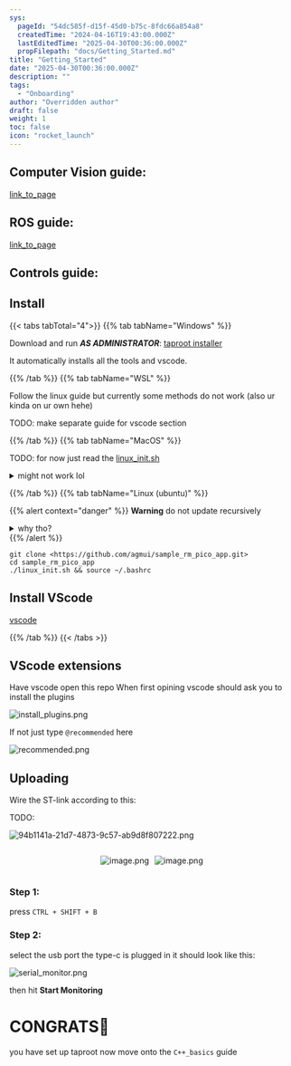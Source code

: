 ```yaml
---
sys:
  pageId: "54dc585f-d15f-45d0-b75c-8fdc66a854a8"
  createdTime: "2024-04-16T19:43:00.000Z"
  lastEditedTime: "2025-04-30T00:36:00.000Z"
  propFilepath: "docs/Getting_Started.md"
title: "Getting_Started"
date: "2025-04-30T00:36:00.000Z"
description: ""
tags:
  - "Onboarding"
author: "Overridden author"
draft: false
weight: 1
toc: false
icon: "rocket_launch"
---
```


## Computer Vision guide:

[link_to_page](86d45bc0-388b-4d26-8848-44f255f73d0e)

## ROS guide:

[link_to_page](3c76c1de-ec8f-46d6-8b0a-294005edc2d5)

## Controls guide:

## Install

{{< tabs tabTotal="4">}}
{{% tab tabName="Windows" %}}

Download and run _**AS ADMINISTRATOR**_: [taproot installer](https://github.com/Thornbots/TeachingFreshies/releases/tag/1.0)

It automatically installs all the tools and vscode.

{{% /tab %}}
{{% tab tabName="WSL" %}}

Follow the linux guide but currently some methods do not work (also ur kinda on ur own hehe)

TODO: make separate guide for vscode section

{{% /tab %}}
{{% tab tabName="MacOS" %}}

TODO: for now just read the [linux_init.sh](https://github.com/agmui/sample_rm_pico_app/blob/main/linux_init.sh)

<details>
<summary>might not work lol</summary>

`brew install libusb pkg-config`

Next install: [vscode](https://code.visualstudio.com/Download)

</details>

{{% /tab %}}
{{% tab tabName="Linux (ubuntu)" %}}

{{% alert context="danger" %}}
**Warning** do not update recursively
<details>
<summary>why tho?</summary>
There are some submodules that may go on for a while (like tinyusb) and I highly
recommend you don't need to get them.
If you want to see what submodules I update just look in `linux_init.sh`
</details>
{{% /alert %}}

```shell
git clone <https://github.com/agmui/sample_rm_pico_app.git>
cd sample_rm_pico_app
./linux_init.sh && source ~/.bashrc
```

## Install VScode

[vscode](https://code.visualstudio.com/Download)

{{% /tab %}}
{{< /tabs >}}

## VScode extensions

Have vscode open this repo
When first opining vscode should ask you to install the plugins

![install_plugins.png](https://prod-files-secure.s3.us-west-2.amazonaws.com/d518164a-d88e-44d1-a4ee-3adb3bd8bce0/89bd30f0-1825-4e77-867b-0a41ce370880/install_plugins.png?X-Amz-Algorithm=AWS4-HMAC-SHA256&X-Amz-Content-Sha256=UNSIGNED-PAYLOAD&X-Amz-Credential=ASIAZI2LB4667NJ3QP6S%2F20250802%2Fus-west-2%2Fs3%2Faws4_request&X-Amz-Date=20250802T132311Z&X-Amz-Expires=3600&X-Amz-Security-Token=IQoJb3JpZ2luX2VjEN3%2F%2F%2F%2F%2F%2F%2F%2F%2F%2FwEaCXVzLXdlc3QtMiJHMEUCIEn7PR6Ljsksbk%2FTx9H5IgadFHI7f6K8Jus0wGJNlDpeAiEA8VrUu6%2Fy9blyhduHoiFppkAVU%2FZrMmJ352Pbynyr9Ysq%2FwMIFhAAGgw2Mzc0MjMxODM4MDUiDEfzJhc8%2BUivJt1zaircA4JJJ%2FgFekoiYZAfaBDeXl28LvbxH6PoL2rKdSAgSQ8jpVoWu7xOrnQBu34n3FBzUmN%2F7oACUWG0bppZJ72ypTrXwmpOzyIZACrPmLZQXJPZivrHJXX6FDPdQNb0j1S6j3AOGwHW98yhg9o6Rn%2BhMz6f8eYauqR1vjlrLJavhiepa8j5n5EN6viDIoX8nZgAx3a6qywGg3e8jliUd7A8RuMClpwCQFWlmKzKRSZTf4M%2FK1DN8GI9gQQccpVphw7rHLkYnUWqTAJl3TDyV4%2F32MKq9HAt6u8%2BdX3acIzEhey06nJrLoT%2B8Mj%2F0WDqSPqgK%2Fa%2BQ4uOi4qg70r2OVu6Q1HCq07nAmrx%2Ft0OdBoQB93eio%2FVFZeHvtwB%2F2qcOYmMNBbxcz27ylXLz5C0iUDyAFDqrvGerfFn4SwYIXjIOvqPNPP3yspBKtrVVblMHqHJDShG6CvLuJzcvRuzI%2Ffuehr0Vh1ldndPrh6SRn6TJKa6ZwIW9gS1fX5zygDCUXlXcnogO58bd%2FqAdKLGfw4zANIQccdBXX3t%2BoobBTDoqbUL4syQvUHngxCyrTXJjdys%2Fkmlk%2FfT%2Bs3d%2FW2Iyr%2BoySzL7%2FQW462RfEv%2BldaHbBfSMc5PUMwkYUcHaOhUMN%2BPuMQGOqUBSw7GXsUakLEh1O2As%2FL8j%2BVAgYYyVPoOKyiEDBV0CnUmk7odycSjWcfkn2OVaMQL3HCysOeAukvVIisXZak1xYKMD5qc8u%2FonDsMURWH2hrl%2BF3%2FcbcsGw33U82ovD1cHL1bK0PymmCrZ%2Bnv1VEQdpOwDK05U3Qxxuwqtcc32bJr%2BQY6yGBqZq2OqrX3A1%2BZPIAQxwv8544ELdwOCpziqk2q%2FBu3&X-Amz-Signature=06b6fdc570e9019565892581a9c2a3af349f12dac622414622af7871c258fc34&X-Amz-SignedHeaders=host&x-amz-checksum-mode=ENABLED&x-id=GetObject)

If not just type `@recommended` here  

![recommended.png](https://prod-files-secure.s3.us-west-2.amazonaws.com/d518164a-d88e-44d1-a4ee-3adb3bd8bce0/61e661e9-5d85-4dfc-be0d-8d2097a5e793/recommended.png?X-Amz-Algorithm=AWS4-HMAC-SHA256&X-Amz-Content-Sha256=UNSIGNED-PAYLOAD&X-Amz-Credential=ASIAZI2LB4667NJ3QP6S%2F20250802%2Fus-west-2%2Fs3%2Faws4_request&X-Amz-Date=20250802T132311Z&X-Amz-Expires=3600&X-Amz-Security-Token=IQoJb3JpZ2luX2VjEN3%2F%2F%2F%2F%2F%2F%2F%2F%2F%2FwEaCXVzLXdlc3QtMiJHMEUCIEn7PR6Ljsksbk%2FTx9H5IgadFHI7f6K8Jus0wGJNlDpeAiEA8VrUu6%2Fy9blyhduHoiFppkAVU%2FZrMmJ352Pbynyr9Ysq%2FwMIFhAAGgw2Mzc0MjMxODM4MDUiDEfzJhc8%2BUivJt1zaircA4JJJ%2FgFekoiYZAfaBDeXl28LvbxH6PoL2rKdSAgSQ8jpVoWu7xOrnQBu34n3FBzUmN%2F7oACUWG0bppZJ72ypTrXwmpOzyIZACrPmLZQXJPZivrHJXX6FDPdQNb0j1S6j3AOGwHW98yhg9o6Rn%2BhMz6f8eYauqR1vjlrLJavhiepa8j5n5EN6viDIoX8nZgAx3a6qywGg3e8jliUd7A8RuMClpwCQFWlmKzKRSZTf4M%2FK1DN8GI9gQQccpVphw7rHLkYnUWqTAJl3TDyV4%2F32MKq9HAt6u8%2BdX3acIzEhey06nJrLoT%2B8Mj%2F0WDqSPqgK%2Fa%2BQ4uOi4qg70r2OVu6Q1HCq07nAmrx%2Ft0OdBoQB93eio%2FVFZeHvtwB%2F2qcOYmMNBbxcz27ylXLz5C0iUDyAFDqrvGerfFn4SwYIXjIOvqPNPP3yspBKtrVVblMHqHJDShG6CvLuJzcvRuzI%2Ffuehr0Vh1ldndPrh6SRn6TJKa6ZwIW9gS1fX5zygDCUXlXcnogO58bd%2FqAdKLGfw4zANIQccdBXX3t%2BoobBTDoqbUL4syQvUHngxCyrTXJjdys%2Fkmlk%2FfT%2Bs3d%2FW2Iyr%2BoySzL7%2FQW462RfEv%2BldaHbBfSMc5PUMwkYUcHaOhUMN%2BPuMQGOqUBSw7GXsUakLEh1O2As%2FL8j%2BVAgYYyVPoOKyiEDBV0CnUmk7odycSjWcfkn2OVaMQL3HCysOeAukvVIisXZak1xYKMD5qc8u%2FonDsMURWH2hrl%2BF3%2FcbcsGw33U82ovD1cHL1bK0PymmCrZ%2Bnv1VEQdpOwDK05U3Qxxuwqtcc32bJr%2BQY6yGBqZq2OqrX3A1%2BZPIAQxwv8544ELdwOCpziqk2q%2FBu3&X-Amz-Signature=65df24cffe4877ac970a99b15deec63a9d5b22afd270a7dd1e322d687d2c195d&X-Amz-SignedHeaders=host&x-amz-checksum-mode=ENABLED&x-id=GetObject)

## Uploading

Wire the ST-link according to this:

TODO:

![94b1141a-21d7-4873-9c57-ab9d8f807222.png](https://prod-files-secure.s3.us-west-2.amazonaws.com/d518164a-d88e-44d1-a4ee-3adb3bd8bce0/e5fad17d-ab82-4300-9f4c-505ab4b1202c/94b1141a-21d7-4873-9c57-ab9d8f807222.png?X-Amz-Algorithm=AWS4-HMAC-SHA256&X-Amz-Content-Sha256=UNSIGNED-PAYLOAD&X-Amz-Credential=ASIAZI2LB4667NJ3QP6S%2F20250802%2Fus-west-2%2Fs3%2Faws4_request&X-Amz-Date=20250802T132311Z&X-Amz-Expires=3600&X-Amz-Security-Token=IQoJb3JpZ2luX2VjEN3%2F%2F%2F%2F%2F%2F%2F%2F%2F%2FwEaCXVzLXdlc3QtMiJHMEUCIEn7PR6Ljsksbk%2FTx9H5IgadFHI7f6K8Jus0wGJNlDpeAiEA8VrUu6%2Fy9blyhduHoiFppkAVU%2FZrMmJ352Pbynyr9Ysq%2FwMIFhAAGgw2Mzc0MjMxODM4MDUiDEfzJhc8%2BUivJt1zaircA4JJJ%2FgFekoiYZAfaBDeXl28LvbxH6PoL2rKdSAgSQ8jpVoWu7xOrnQBu34n3FBzUmN%2F7oACUWG0bppZJ72ypTrXwmpOzyIZACrPmLZQXJPZivrHJXX6FDPdQNb0j1S6j3AOGwHW98yhg9o6Rn%2BhMz6f8eYauqR1vjlrLJavhiepa8j5n5EN6viDIoX8nZgAx3a6qywGg3e8jliUd7A8RuMClpwCQFWlmKzKRSZTf4M%2FK1DN8GI9gQQccpVphw7rHLkYnUWqTAJl3TDyV4%2F32MKq9HAt6u8%2BdX3acIzEhey06nJrLoT%2B8Mj%2F0WDqSPqgK%2Fa%2BQ4uOi4qg70r2OVu6Q1HCq07nAmrx%2Ft0OdBoQB93eio%2FVFZeHvtwB%2F2qcOYmMNBbxcz27ylXLz5C0iUDyAFDqrvGerfFn4SwYIXjIOvqPNPP3yspBKtrVVblMHqHJDShG6CvLuJzcvRuzI%2Ffuehr0Vh1ldndPrh6SRn6TJKa6ZwIW9gS1fX5zygDCUXlXcnogO58bd%2FqAdKLGfw4zANIQccdBXX3t%2BoobBTDoqbUL4syQvUHngxCyrTXJjdys%2Fkmlk%2FfT%2Bs3d%2FW2Iyr%2BoySzL7%2FQW462RfEv%2BldaHbBfSMc5PUMwkYUcHaOhUMN%2BPuMQGOqUBSw7GXsUakLEh1O2As%2FL8j%2BVAgYYyVPoOKyiEDBV0CnUmk7odycSjWcfkn2OVaMQL3HCysOeAukvVIisXZak1xYKMD5qc8u%2FonDsMURWH2hrl%2BF3%2FcbcsGw33U82ovD1cHL1bK0PymmCrZ%2Bnv1VEQdpOwDK05U3Qxxuwqtcc32bJr%2BQY6yGBqZq2OqrX3A1%2BZPIAQxwv8544ELdwOCpziqk2q%2FBu3&X-Amz-Signature=d56a4d51416a0ff2f674b74b6cfca90f89458923c3ffce83ea728730064f89d2&X-Amz-SignedHeaders=host&x-amz-checksum-mode=ENABLED&x-id=GetObject)

<div style="display: flex;flex-direction: row; column-gap:10px; max-width: 630px;justify-content: center;">
<div>

![image.png](https://prod-files-secure.s3.us-west-2.amazonaws.com/d518164a-d88e-44d1-a4ee-3adb3bd8bce0/210ecb78-1116-4d7b-b9b7-2292f66fa2c2/image.png?X-Amz-Algorithm=AWS4-HMAC-SHA256&X-Amz-Content-Sha256=UNSIGNED-PAYLOAD&X-Amz-Credential=ASIAZI2LB46663NQHCVY%2F20250802%2Fus-west-2%2Fs3%2Faws4_request&X-Amz-Date=20250802T132318Z&X-Amz-Expires=3600&X-Amz-Security-Token=IQoJb3JpZ2luX2VjEN3%2F%2F%2F%2F%2F%2F%2F%2F%2F%2FwEaCXVzLXdlc3QtMiJHMEUCIBVnkvR0Ibo9ZiGcWKChOEtaNVVADwrsM2bfTuPlFN56AiEAtT9dr2%2BglmJcaonta%2Bht5pEO%2FuncAz0V468FTQG3%2FoUq%2FwMIFhAAGgw2Mzc0MjMxODM4MDUiDNFyh9Hd9y%2BPTWh0IircAyJQEcjpKBj82bH16M5gXFLDz9JmpZBx%2FijQG6HETjYm7AUxV6sjHxeveRKNWkGM8%2BXTsjd0Crx0aBtek2E%2BnNGcB6ab5%2B08Z1aSjyyEuV4v4AhxvxgnEXNm7pvYR8z2VaXEVNQi88EH4Zhs%2BKzEuhAt%2FZRrEAPHZVVvUyCpP%2FU%2BbIQaULY8M5KNzShyEifM4Ljyvb35uaHthuIWCxDkO5vrMLwPZCXvJ3yaTAuY3pVCt0E3ppwzjBZbm0XJiyo5h%2F4qsRYQM3JpbCeITbEx1BPJOBwzKCNFQQPE8cVLtQwhkFPZMMtNvKESruzoGOatqS5KOwojvfB5vebb8Q4kGpZvmDNxth23zNCsYNYvYIy%2FHgmrVB3oTZWO9oCVBeSm1FszWFUJM0pet3l8eiSIop%2BUd795TfJqIIrSWnj5BVCT77WdT91aOdUgfLR58rFuWWMGMpP%2F6PGWFDd%2Fxw4qmfP4csx%2F0nNn%2BzyCZaxZXI3Y97ALmp%2B%2FDu2z5dysoT6g5lSKXctOgRhTdSxO5cYY0T%2F%2BHgIyegxKSX3FK44k%2BSEgSnffCvklclbO68BzmLAuACmB1VHDIYQIUuPer16jTt68knoa%2FUufjvwq52TgHUAIifDvOhI2CBlJGdNjMJ2RuMQGOqUBnItBmq96Aum8fiB2JyjeYPlhn6BfchRkPtuaj9zQpjTipLHjLMAwucNoVOW3USMcu3Ylf51iiYK7%2B0CnvP4TCImj%2Bos9gNI%2F3s34HlyelfjFBtnbg3P0%2Bs7iTJ94mUYHr5%2FL9I5IRRpewqIvGbNOLVGfB6EBea%2BOBRc4BIiS2xdY88T3ZxMjsLwV1z9z7GWby8Bvwjtpsip4fheUwjPA5SNiHGJm&X-Amz-Signature=f5c2314ffb2f97d910170de3c4a78dc55ed7c95fefb8c4d21c62bee61e286f47&X-Amz-SignedHeaders=host&x-amz-checksum-mode=ENABLED&x-id=GetObject)

</div>
<div>

![image.png](https://prod-files-secure.s3.us-west-2.amazonaws.com/d518164a-d88e-44d1-a4ee-3adb3bd8bce0/33a0fd0f-8ca6-4a86-8e09-26e95ded1fff/image.png?X-Amz-Algorithm=AWS4-HMAC-SHA256&X-Amz-Content-Sha256=UNSIGNED-PAYLOAD&X-Amz-Credential=ASIAZI2LB466SNHGFL2T%2F20250802%2Fus-west-2%2Fs3%2Faws4_request&X-Amz-Date=20250802T132319Z&X-Amz-Expires=3600&X-Amz-Security-Token=IQoJb3JpZ2luX2VjEN3%2F%2F%2F%2F%2F%2F%2F%2F%2F%2FwEaCXVzLXdlc3QtMiJGMEQCIG8F6ZMiMthHOEqAG0T8KMlsVOFbKTJ8UhU%2Bmxpr5ZULAiAGEb1m9uMmOj6UVnVsm%2BPfrZuAwDIBsDUPR9S6PxVfvSr%2FAwgWEAAaDDYzNzQyMzE4MzgwNSIMax6fU1R%2FqooVb9dHKtwD6myrtH4z6%2FPQYqYa6J58%2Fr2W53ZomBFAIbpHkMaDwUAu35O%2FNNWKv6ajPp6B0mNfgAWhJU8g2iwEFunvLeFYTFxICb2LQzqnngdFaHdcfRBsYI%2FEqyjDO8keh5NBciHpZu98WYLaFMBF2P%2Bht%2B%2Bgy8N4xWwgzYOVpFeRuYiRWUEpDotAb%2Bg7rJL43CxASKtbchOWqMyivDhwHLdEKOa7O%2B70sUCDx%2F%2FFmeQ6NlDrHSWjL5tMdaRsq6pDltoSwomHAWSOnlWZbhboo4N4PZ9OXajSW1pq7acpaLRO%2FhBn9LF8aB5mq8crSra0QIPzKjDOPZhPUNjDft07RXYGt6QVH0AcLaIlIwU%2BrPs7q9dzOfalbIbELmK4Mhh3I8wYBJAayFO5nheqqzMqCwg1M2GR6pOQdQ4Cc2hsgvPCc898giiJZFBrltfaMqzQ22NNvnuzB%2FzM8wKW%2F%2BimAIKtx4LplDeFAp44sZJjSKdakXHAD0z8CcDbm5Tzu2Qyo6HDRModp93oFfKrJceYdLvBfl2UeK3upQZWebRr6j3tKxGSXSCQWfIhS6m1BA3Si84JLx0fCiM7uDoFgb7%2FnutV4NxcdCt23gR3T19eZwGiu9ARLHcRJKAKVGw5MMDJKAEw8ZS4xAY6pgG%2BqgQiV1QTz2Of8kWW%2BDa%2Fdx6qVHB8Pk3BTGEPB3l10W6sMhjhzBrP4BIBAOk7Or%2BkDL0O0cO6BwQzfhn%2FkxJGTcrx8li7ECPcnYDwzgqeNAjWC2fc70ICU4FBhe6pb%2FSDQ3XrJvaZ7A2cSv3lbDPqVgsXwN0gYX7mdz2SSEmfJ37q%2FbLj7PXXefxzZKAU%2B7nnX6GCMbFOB692iBPpLXv8JmxSrMQP&X-Amz-Signature=0ae235fa7f9c8079f0178d8b1087c8112376082557195216d30b8588ad32791e&X-Amz-SignedHeaders=host&x-amz-checksum-mode=ENABLED&x-id=GetObject)

</div>
</div>

### Step 1:

press `CTRL + SHIFT + B`

### Step 2:

select the usb port the type-c is plugged in it should look like this:

![serial_monitor.png](https://prod-files-secure.s3.us-west-2.amazonaws.com/d518164a-d88e-44d1-a4ee-3adb3bd8bce0/f03f4774-05d4-4393-b6a0-d5efb6d315ab/serial_monitor.png?X-Amz-Algorithm=AWS4-HMAC-SHA256&X-Amz-Content-Sha256=UNSIGNED-PAYLOAD&X-Amz-Credential=ASIAZI2LB4667NJ3QP6S%2F20250802%2Fus-west-2%2Fs3%2Faws4_request&X-Amz-Date=20250802T132311Z&X-Amz-Expires=3600&X-Amz-Security-Token=IQoJb3JpZ2luX2VjEN3%2F%2F%2F%2F%2F%2F%2F%2F%2F%2FwEaCXVzLXdlc3QtMiJHMEUCIEn7PR6Ljsksbk%2FTx9H5IgadFHI7f6K8Jus0wGJNlDpeAiEA8VrUu6%2Fy9blyhduHoiFppkAVU%2FZrMmJ352Pbynyr9Ysq%2FwMIFhAAGgw2Mzc0MjMxODM4MDUiDEfzJhc8%2BUivJt1zaircA4JJJ%2FgFekoiYZAfaBDeXl28LvbxH6PoL2rKdSAgSQ8jpVoWu7xOrnQBu34n3FBzUmN%2F7oACUWG0bppZJ72ypTrXwmpOzyIZACrPmLZQXJPZivrHJXX6FDPdQNb0j1S6j3AOGwHW98yhg9o6Rn%2BhMz6f8eYauqR1vjlrLJavhiepa8j5n5EN6viDIoX8nZgAx3a6qywGg3e8jliUd7A8RuMClpwCQFWlmKzKRSZTf4M%2FK1DN8GI9gQQccpVphw7rHLkYnUWqTAJl3TDyV4%2F32MKq9HAt6u8%2BdX3acIzEhey06nJrLoT%2B8Mj%2F0WDqSPqgK%2Fa%2BQ4uOi4qg70r2OVu6Q1HCq07nAmrx%2Ft0OdBoQB93eio%2FVFZeHvtwB%2F2qcOYmMNBbxcz27ylXLz5C0iUDyAFDqrvGerfFn4SwYIXjIOvqPNPP3yspBKtrVVblMHqHJDShG6CvLuJzcvRuzI%2Ffuehr0Vh1ldndPrh6SRn6TJKa6ZwIW9gS1fX5zygDCUXlXcnogO58bd%2FqAdKLGfw4zANIQccdBXX3t%2BoobBTDoqbUL4syQvUHngxCyrTXJjdys%2Fkmlk%2FfT%2Bs3d%2FW2Iyr%2BoySzL7%2FQW462RfEv%2BldaHbBfSMc5PUMwkYUcHaOhUMN%2BPuMQGOqUBSw7GXsUakLEh1O2As%2FL8j%2BVAgYYyVPoOKyiEDBV0CnUmk7odycSjWcfkn2OVaMQL3HCysOeAukvVIisXZak1xYKMD5qc8u%2FonDsMURWH2hrl%2BF3%2FcbcsGw33U82ovD1cHL1bK0PymmCrZ%2Bnv1VEQdpOwDK05U3Qxxuwqtcc32bJr%2BQY6yGBqZq2OqrX3A1%2BZPIAQxwv8544ELdwOCpziqk2q%2FBu3&X-Amz-Signature=0573b53c04011529abd925c9a129ce693b40aaf01bc1703c1ce31b62f1b7f424&X-Amz-SignedHeaders=host&x-amz-checksum-mode=ENABLED&x-id=GetObject)

then hit **Start Monitoring**

# CONGRATS🎉

you have set up taproot now move onto the `C++_basics` guide
